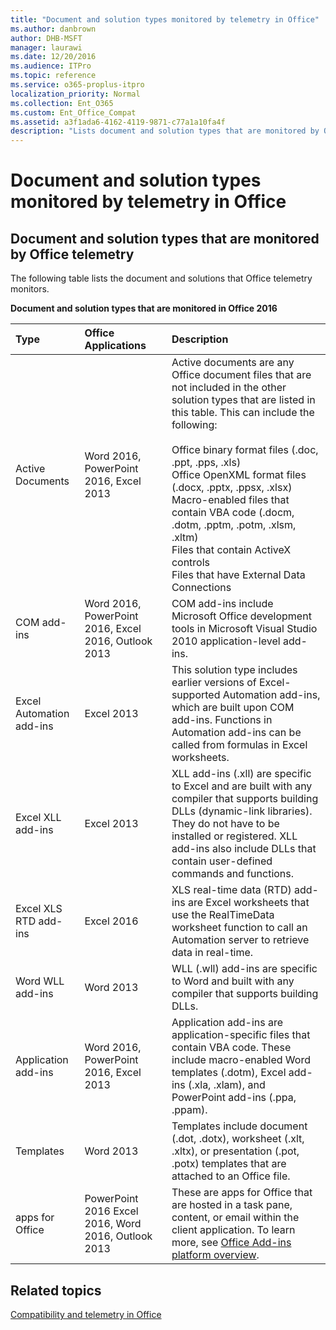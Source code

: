 ```yaml
---
title: "Document and solution types monitored by telemetry in Office"
ms.author: danbrown
author: DHB-MSFT
manager: laurawi
ms.date: 12/20/2016
ms.audience: ITPro
ms.topic: reference
ms.service: o365-proplus-itpro
localization_priority: Normal
ms.collection: Ent_O365
ms.custom: Ent_Office_Compat
ms.assetid: a3f1ada6-4162-4119-9871-c77a1a10fa4f
description: "Lists document and solution types that are monitored by Office telemetry."
---
```


# Document and solution types monitored by telemetry in Office

<a name="bkmk_whatismonitoredinoffice2013fortelemetrylogging"> </a>
## Document and solution types that are monitored by Office telemetry

The following table lists the document and solutions that Office telemetry monitors.
  
**Document and solution types that are monitored in Office 2016**

|**Type**|**Office Applications**|**Description**|
|:-----|:-----|:-----|
|Active Documents  <br/> |Word 2016, PowerPoint 2016, Excel 2013  <br/> | Active documents are any Office document files that are not included in the other solution types that are listed in this table. This can include the following:  <br/>  <br/>Office binary format files (.doc, .ppt, .pps, .xls)  <br/>  Office OpenXML format files (.docx, .pptx, .ppsx, .xlsx)  <br/>  Macro-enabled files that contain VBA code (.docm, .dotm, .pptm, .potm, .xlsm, .xltm)  <br/>  Files that contain ActiveX controls  <br/>  Files that have External Data Connections  <br/> |
|COM add-ins  <br/> |Word 2016, PowerPoint 2016, Excel 2016, Outlook 2013  <br/> |COM add-ins include Microsoft Office development tools in Microsoft Visual Studio 2010 application-level add-ins.  <br/> |
|Excel Automation add-ins  <br/> |Excel 2013  <br/> |This solution type includes earlier versions of Excel-supported Automation add-ins, which are built upon COM add-ins. Functions in Automation add-ins can be called from formulas in Excel worksheets.  <br/> |
|Excel XLL add-ins  <br/> |Excel 2013  <br/> |XLL add-ins (.xll) are specific to Excel and are built with any compiler that supports building DLLs (dynamic-link libraries). They do not have to be installed or registered. XLL add-ins also include DLLs that contain user-defined commands and functions.  <br/> |
|Excel XLS RTD add-ins  <br/> |Excel 2016  <br/> |XLS real-time data (RTD) add-ins are Excel worksheets that use the RealTimeData worksheet function to call an Automation server to retrieve data in real-time.  <br/> |
|Word WLL add-ins  <br/> |Word 2013  <br/> |WLL (.wll) add-ins are specific to Word and built with any compiler that supports building DLLs.  <br/> |
|Application add-ins  <br/> |Word 2016, PowerPoint 2016, Excel 2013  <br/> |Application add-ins are application-specific files that contain VBA code. These include macro-enabled Word templates (.dotm), Excel add-ins (.xla, .xlam), and PowerPoint add-ins (.ppa, .ppam).  <br/> |
|Templates  <br/> |Word 2013  <br/> |Templates include document (.dot, .dotx), worksheet (.xlt, .xltx), or presentation (.pot, .potx) templates that are attached to an Office file.  <br/> |
|apps for Office  <br/> |PowerPoint 2016 Excel 2016, Word 2016, Outlook 2013  <br/> |These are apps for Office that are hosted in a task pane, content, or email within the client application. To learn more, see [Office Add-ins platform overview](https://docs.microsoft.com/office/dev/add-ins/overview/office-add-ins).  <br/> |
   
## Related topics
[Compatibility and telemetry in Office](compatibility-and-telemetry-in-office.md)


